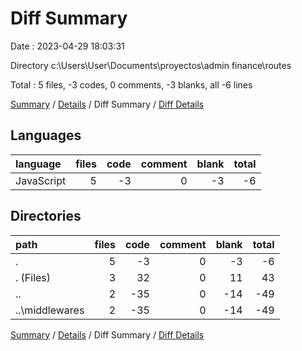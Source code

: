 # Diff Summary

Date : 2023-04-29 18:03:31

Directory c:\\Users\\User\\Documents\\proyectos\\admin finance\\routes

Total : 5 files,  -3 codes, 0 comments, -3 blanks, all -6 lines

[Summary](results.md) / [Details](details.md) / Diff Summary / [Diff Details](diff-details.md)

## Languages
| language | files | code | comment | blank | total |
| :--- | ---: | ---: | ---: | ---: | ---: |
| JavaScript | 5 | -3 | 0 | -3 | -6 |

## Directories
| path | files | code | comment | blank | total |
| :--- | ---: | ---: | ---: | ---: | ---: |
| . | 5 | -3 | 0 | -3 | -6 |
| . (Files) | 3 | 32 | 0 | 11 | 43 |
| .. | 2 | -35 | 0 | -14 | -49 |
| ..\\middlewares | 2 | -35 | 0 | -14 | -49 |

[Summary](results.md) / [Details](details.md) / Diff Summary / [Diff Details](diff-details.md)